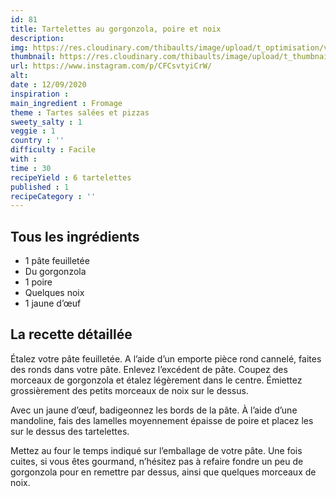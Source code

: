 ```yaml
---
id: 81
title: Tartelettes au gorgonzola, poire et noix
description: 
img: https://res.cloudinary.com/thibaults/image/upload/t_optimisation/v1600524247/Recipes/20200912_tarte_gorgonzola_poire.jpg
thumbnail: https://res.cloudinary.com/thibaults/image/upload/t_thumbnail_josie/v1600524247/Recipes/20200912_tarte_gorgonzola_poire.jpg
url: https://www.instagram.com/p/CFCsvtyiCrW/
alt: 
date : 12/09/2020
inspiration : 
main_ingredient : Fromage
theme : Tartes salées et pizzas
sweety_salty : 1
veggie : 1
country : ''
difficulty : Facile
with : 
time : 30
recipeYield : 6 tartelettes
published : 1
recipeCategory : ''
---
```


## Tous les ingrédients
 - 1 pâte feuilletée
 - Du gorgonzola
 - 1 poire
 - Quelques noix
 - 1 jaune d’œuf

## La recette détaillée
Étalez votre pâte feuilletée. A l’aide d’un emporte pièce rond cannelé, faites des ronds dans votre pâte. Enlevez l’excédent de pâte. Coupez des morceaux de gorgonzola et étalez légèrement dans le centre. Émiettez grossièrement des petits morceaux de noix sur le dessus.

Avec un jaune d’œuf, badigeonnez les bords de la pâte. À l’aide d’une mandoline, fais des lamelles moyennement épaisse de poire et placez les sur le dessus des tartelettes.

Mettez au four le temps indiqué sur l’emballage de votre pâte. Une fois cuites, si vous êtes gourmand, n’hésitez pas à refaire fondre un peu de gorgonzola pour en remettre par dessus, ainsi que quelques morceaux de noix.